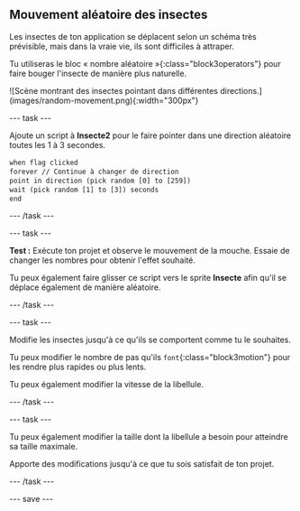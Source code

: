 ## Mouvement aléatoire des insectes

<div style="display: flex; flex-wrap: wrap">
<div style="flex-basis: 200px; flex-grow: 1; margin-right: 15px;">
Les insectes de ton application se déplacent selon un schéma très prévisible, mais dans la vraie vie, ils sont difficiles à attraper. 

Tu utiliseras le bloc « nombre aléatoire »{:class="block3operators"} pour faire bouger l'insecte de manière plus naturelle.
</div>
<div>
![Scène montrant des insectes pointant dans différentes directions.](images/random-movement.png){:width="300px"}
</div>
</div>

--- task ---

Ajoute un script à **Insecte2** pour le faire pointer dans une direction aléatoire toutes les 1 à 3 secondes.

```blocks3
when flag clicked
forever // Continue à changer de direction
point in direction (pick random [0] to [259])
wait (pick random [1] to [3]) seconds
end
```

--- /task ---

--- task ---

**Test :** Exécute ton projet et observe le mouvement de la mouche. Essaie de changer les nombres pour obtenir l'effet souhaité.

Tu peux également faire glisser ce script vers le sprite **Insecte** afin qu'il se déplace également de manière aléatoire.

--- /task ---

--- task ---

Modifie les insectes jusqu'à ce qu'ils se comportent comme tu le souhaites.

Tu peux modifier le nombre de pas qu'ils `font`{:class="block3motion"} pour les rendre plus rapides ou plus lents.

Tu peux également modifier la vitesse de la libellule.

--- /task ---

--- task ---

Tu peux également modifier la taille dont la libellule a besoin pour atteindre sa taille maximale.

Apporte des modifications jusqu'à ce que tu sois satisfait de ton projet.

--- /task ---

--- save ---
